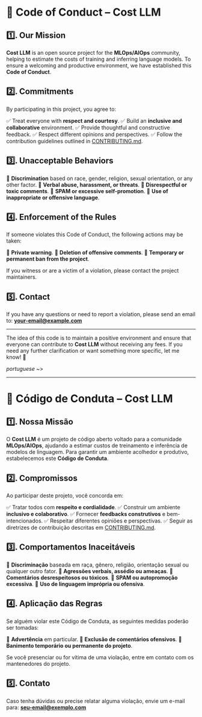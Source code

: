 # 📜 Code of Conduct – Cost LLM

## 1️⃣. Our Mission

**Cost LLM** is an open source project for the **MLOps/AIOps** community, helping to estimate the costs of training and inferring language models. To ensure a welcoming and productive environment, we have established this **Code of Conduct**.

## 2️⃣. Commitments

By participating in this project, you agree to:

✅ Treat everyone with **respect and courtesy**.
✅ Build an **inclusive and collaborative** environment. ✅ Provide thoughtful and constructive feedback.
✅ Respect different opinions and perspectives.
✅ Follow the contribution guidelines outlined in [CONTRIBUTING.md](CONTRIBUTING.md).

## 3️⃣. Unacceptable Behaviors

🚫 **Discrimination** based on race, gender, religion, sexual orientation, or any other factor.
🚫 **Verbal abuse, harassment, or threats**.
🚫 **Disrespectful or toxic comments**.
🚫 **SPAM or excessive self-promotion**.
🚫 **Use of inappropriate or offensive language**.

## 4️⃣. Enforcement of the Rules

If someone violates this Code of Conduct, the following actions may be taken:

🔹 **Private warning**.
🔹 **Deletion of offensive comments**.
🔹 **Temporary or permanent ban from the project**.

If you witness or are a victim of a violation, please contact the project maintainers.

## 5️⃣. Contact

If you have any questions or need to report a violation, please send an email to: **your-email@example.com**

---

The idea of ​​this code is to maintain a positive environment and ensure that everyone can contribute to **Cost LLM** without receiving any fees. If you need any further clarification or want something more specific, let me know! 🚀

*portuguese* ~>

---

# 📜 Código de Conduta – Cost LLM

## 1️⃣. Nossa Missão

O **Cost LLM** é um projeto de código aberto voltado para a comunidade **MLOps/AIOps**, ajudando a estimar custos de treinamento e inferência de modelos de linguagem. Para garantir um ambiente acolhedor e produtivo, estabelecemos este **Código de Conduta**.

## 2️⃣. Compromissos

Ao participar deste projeto, você concorda em:

✅ Tratar todos com **respeito e cordialidade**.
✅ Construir um ambiente **inclusivo e colaborativo**.
✅ Fornecer **feedbacks construtivos** e bem-intencionados.
✅ Respeitar diferentes opiniões e perspectivas.
✅ Seguir as diretrizes de contribuição descritas em [CONTRIBUTING.md](CONTRIBUTING.md).

## 3️⃣. Comportamentos Inaceitáveis

🚫 **Discriminação** baseada em raça, gênero, religião, orientação sexual ou qualquer outro fator.
🚫 **Agressões verbais, assédio ou ameaças**.
🚫 **Comentários desrespeitosos ou tóxicos**.
🚫 **SPAM ou autopromoção excessiva**.
🚫 **Uso de linguagem imprópria ou ofensiva**.

## 4️⃣. Aplicação das Regras

Se alguém violar este Código de Conduta, as seguintes medidas poderão ser tomadas:

🔹 **Advertência** em particular.
🔹 **Exclusão de comentários ofensivos**.
🔹 **Banimento temporário ou permanente do projeto**.

Se você presenciar ou for vítima de uma violação, entre em contato com os mantenedores do projeto.

## 5️⃣. Contato

Caso tenha dúvidas ou precise relatar alguma violação, envie um e-mail para: **seu-email@exemplo.com**